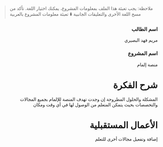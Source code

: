 > ملاحظة: يجب تعبئة هذا الملف بمعلومات المشروع، يمكنك اختيار اللغة. تأكد من مسح اللغة الأخرى والتعليقات الجانبية
> ⬇️ تعبئة معلومات المشروع بالعربية  
<div dir="rtl">

### اسم الطالب
مريم فهد البصيري

### اسم المشروع
منصة إلمام

# شرح الفكرة
المشكلة والحلول المطروحة إن وجدت
تهدف المنصة للإلمام بجميع المجالات والتخصصات بحيث يتمكن المتعلم من الوصول لها في أي وقت ومكان

# الأعمال المستقبلية
إضافة وتفعيل مجالات أخرى للتعلم

</div>
